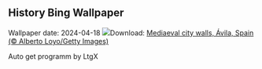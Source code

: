 ## History Bing Wallpaper
Wallpaper date: 2024-04-18
![](https://www.bing.com/th?id=OHR.AvilaSpain_EN-IN0356835550_UHD.jpg&w=1000)Download: [Mediaeval city walls, Ávila, Spain (© Alberto Loyo/Getty Images)](https://www.bing.com/th?id=OHR.AvilaSpain_EN-IN0356835550_UHD.jpg)

Auto get programm by LtgX
